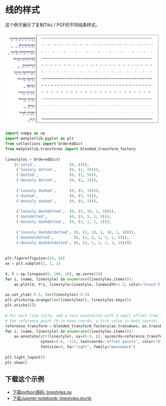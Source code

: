 # 线的样式

这个例子展示了复制Tikz / PGF的不同线条样式。

![线的样式图示](/static/images/gallery/sphx_glr_linestyles_001.png)

```python
import numpy as np
import matplotlib.pyplot as plt
from collections import OrderedDict
from matplotlib.transforms import blended_transform_factory

linestyles = OrderedDict(
    [('solid',               (0, ())),
     ('loosely dotted',      (0, (1, 10))),
     ('dotted',              (0, (1, 5))),
     ('densely dotted',      (0, (1, 1))),

     ('loosely dashed',      (0, (5, 10))),
     ('dashed',              (0, (5, 5))),
     ('densely dashed',      (0, (5, 1))),

     ('loosely dashdotted',  (0, (3, 10, 1, 10))),
     ('dashdotted',          (0, (3, 5, 1, 5))),
     ('densely dashdotted',  (0, (3, 1, 1, 1))),

     ('loosely dashdotdotted', (0, (3, 10, 1, 10, 1, 10))),
     ('dashdotdotted',         (0, (3, 5, 1, 5, 1, 5))),
     ('densely dashdotdotted', (0, (3, 1, 1, 1, 1, 1)))])


plt.figure(figsize=(10, 6))
ax = plt.subplot(1, 1, 1)

X, Y = np.linspace(0, 100, 10), np.zeros(10)
for i, (name, linestyle) in enumerate(linestyles.items()):
    ax.plot(X, Y+i, linestyle=linestyle, linewidth=1.5, color='black')

ax.set_ylim(-0.5, len(linestyles)-0.5)
plt.yticks(np.arange(len(linestyles)), linestyles.keys())
plt.xticks([])

# For each line style, add a text annotation with a small offset from
# the reference point (0 in Axes coords, y tick value in Data coords).
reference_transform = blended_transform_factory(ax.transAxes, ax.transData)
for i, (name, linestyle) in enumerate(linestyles.items()):
    ax.annotate(str(linestyle), xy=(0.0, i), xycoords=reference_transform,
                xytext=(-6, -12), textcoords='offset points', color="blue",
                fontsize=8, ha="right", family="monospace")

plt.tight_layout()
plt.show()
```

## 下载这个示例

- [下载python源码: linestyles.py](https://matplotlib.org/_downloads/linestyles.py)
- [下载Jupyter notebook: linestyles.ipynb](https://matplotlib.org/_downloads/linestyles.ipynb)